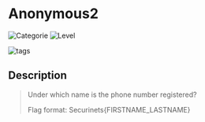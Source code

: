# Anonymous2
![Categorie](https://img.shields.io/badge/Category-OSINT-red?style=for-the-badge) ![Level](https://img.shields.io/badge/Difficulty-Easy-green?style=for-the-badge)

![tags](https://img.shields.io/badge/Tag-People%20search-blue)

## Description
>Under which name is the phone number registered?
>
>Flag format: Securinets{FIRSTNAME_LASTNAME}
